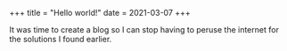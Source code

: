 +++
title = "Hello world!"
date = 2021-03-07
+++

It was time to create a blog so I can stop having to peruse the internet for the solutions I found earlier.
